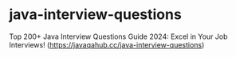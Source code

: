 # java-interview-questions
Top 200+ Java Interview Questions Guide 2024: Excel in Your Job Interviews! (https://javaqahub.cc/java-interview-questions)
